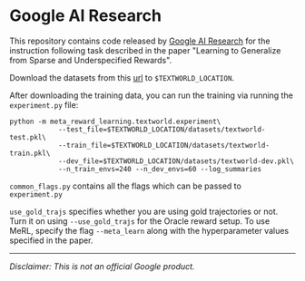 # Google AI Research

This repository contains code released by
[Google AI Research](https://ai.google/research) for the instruction following
task described in the paper
"Learning to Generalize from Sparse and Underspecified Rewards".

Download the datasets from this [url](https://storage.googleapis.com/merl/textworld/datasets.tar.gz)
to `$TEXTWORLD_LOCATION`.

After downloading the training data, you can run the training via running
the `experiment.py` file:

```
python -m meta_reward_learning.textworld.experiment\
            --test_file=$TEXTWORLD_LOCATION/datasets/textworld-test.pkl\
            --train_file=$TEXTWORLD_LOCATION/datasets/textworld-train.pkl\
            --dev_file=$TEXTWORLD_LOCATION/datasets/textworld-dev.pkl\
            --n_train_envs=240 --n_dev_envs=60 --log_summaries
```

`common_flags.py` contains all the flags which can be passed to `experiment.py`

`use_gold_trajs` specifies whether you are using gold trajectories or not.
Turn it on using `--use_gold_trajs` for the Oracle reward setup.
To use MeRL, specify the flag `--meta_learn` along with the hyperparameter
values specified in the paper.

---

*Disclaimer: This is not an official Google product.*
